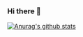 ### Hi there 👋

[![Anurag's github stats](https://github-readme-stats.vercel.app/api?username=huzhengen)](https://github.com/anuraghazra/github-readme-stats)

<!--
**huzhengen/huzhengen** is a ✨ _special_ ✨ repository because its `README.md` (this file) appears on your GitHub profile.

Here are some ideas to get you started:

- 🔭 I’m currently working on ...
- 🌱 I’m currently learning ...
- 👯 I’m looking to collaborate on ...
- 🤔 I’m looking for help with ...
- 💬 Ask me about ...
- 📫 How to reach me: ...
- 😄 Pronouns: ...
- ⚡ Fun fact: ...
-->

